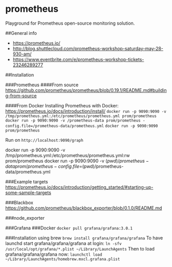 # prometheus
Playground for Prometheus open-source monitoring solution.

##General info
* https://prometheus.io/
* http://blog.shuttlecloud.com/prometheus-workshop-saturday-may-28-930-am/
* https://www.eventbrite.com/e/prometheus-workshop-tickets-23246289277


##Installation

###Prometheus
####From source
https://github.com/prometheus/prometheus/blob/0.19.1/README.md#building-from-source

####From Docker
Installing Prometheus with Docker: https://prometheus.io/docs/introduction/install/
`docker run -p 9090:9090 -v /tmp/prometheus.yml:/etc/prometheus/prometheus.yml prom/prometheus`
`docker run -p 9090:9090 -v /prometheus-data prom/prometheus -config.file=/prometheus-data/prometheus.yml`
`docker run -p 9090:9090 prom/prometheus`

Run on `http://localhost:9090/graph`

docker run -p 9090:9090 -v /tmp/prometheus.yml:/etc/prometheus/prometheus.yml:rw prom/prometheus
docker run -p 9090:9090 -v $(pwd)/prometheus-data prom/prometheus -config.file=$(pwd)/prometheus-data/prometheus.yml

###Example targets
https://prometheus.io/docs/introduction/getting_started/#starting-up-some-sample-targets


###Blackbox
https://github.com/prometheus/blackbox_exporter/blob/0.1.0/README.md

###node_exporter

###Grafana
###Docker
`docker pull grafana/grafana:3.0.1`

###Installation using brew
`brew install grafana/grafana/grafana`
To have launchd start grafana/grafana/grafana at login:
  `ln -sfv /usr/local/opt/grafana/*.plist ~/Library/LaunchAgents`
Then to load grafana/grafana/grafana now:
  `launchctl load ~/Library/LaunchAgents/homebrew.mxcl.grafana.plist`